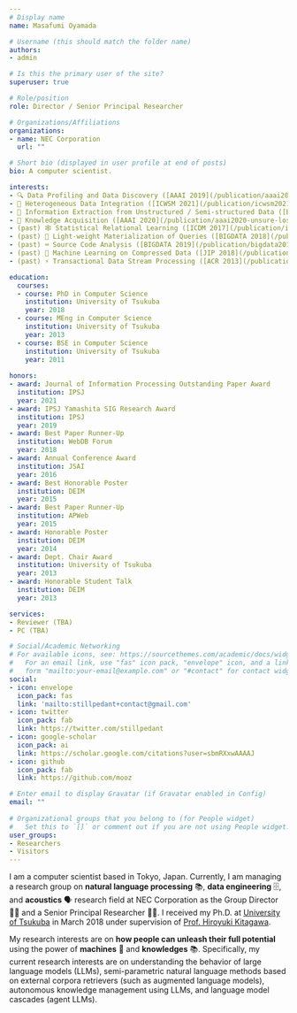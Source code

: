 ```yaml
---
# Display name
name: Masafumi Oyamada

# Username (this should match the folder name)
authors:
- admin

# Is this the primary user of the site?
superuser: true

# Role/position
role: Director / Senior Principal Researcher

# Organizations/Affiliations
organizations:
- name: NEC Corporation
  url: ""

# Short bio (displayed in user profile at end of posts)
bio: A computer scientist.

interests:
- 🔍 Data Profiling and Data Discovery ([AAAI 2019](/publication/aaai2019-meimei), [ICDE 2021](/publication/icde2021-pexeso), [SIGIR 2022](/publication/dblp-conferencessigirym-22), [VLDB 2023](/publication/vldb23-deepjoin))
- 💽 Heterogeneous Data Integration ([ICWSM 2021](/publication/icwsm2021-uil), [SFDI 2021](/publication/sfdi2021-entity-matching-string-transformation), [PAKDD 2023](/publication/pakdd2023-qamatcher/), [eCom 2023](/publication/ecom2023-atp/))
- 📰 Information Extraction from Unstructured / Semi-structured Data ([BIGDATA 2019](/publication/bigdata2019-script-analysis), [EMNLP 2021](/publication/emnlp2021-taxonomy-enrichment))
- 🧠 Knowledge Acquisition ([AAAI 2020](/publication/aaai2020-unsure-loss), [PAKDD 2021](/publication/pakdd2021-prototype))
- (past) 🕸 Statistical Relational Learning ([ICDM 2017](/publication/icdm2017-relational-mixture-of-experts), [PAKDD 2017](/publication/pakdd2017-topic-bi-clustering))
- (past) 💽 Light-weight Materialization of Queries ([BIGDATA 2018](/publication/bigdata2018-apa-tree))
- (past) ⌨ Source Code Analysis ([BIGDATA 2019](/publication/bigdata2019-script-analysis))
- (past) 🤖 Machine Learning on Compressed Data ([JIP 2018](/publication/jip2018-compressed-machine-learning), [APWEB 2014](/publication/apweb2014-moarle))
- (past) ⚡ Transactional Data Stream Processing ([ACR 2013](/publication/acr2013-transactional-stream), [SAC 2013](/publication/sac2013-transactional-stream))

education:
  courses:
  - course: PhD in Computer Science
    institution: University of Tsukuba
    year: 2018
  - course: MEng in Computer Science
    institution: University of Tsukuba
    year: 2013
  - course: BSE in Computer Science
    institution: University of Tsukuba
    year: 2011
  
honors:
- award: Journal of Information Processing Outstanding Paper Award
  institution: IPSJ
  year: 2021
- award: IPSJ Yamashita SIG Research Award
  institution: IPSJ
  year: 2019
- award: Best Paper Runner-Up
  institution: WebDB Forum
  year: 2018
- award: Annual Conference Award 
  institution: JSAI
  year: 2016
- award: Best Honorable Poster 
  institution: DEIM
  year: 2015
- award: Best Paper Runner-Up
  institution: APWeb
  year: 2015
- award: Honorable Poster 
  institution: DEIM
  year: 2014
- award: Dept. Chair Award
  institution: University of Tsukuba
  year: 2013
- award: Honorable Student Talk 
  institution: DEIM
  year: 2013

services:
- Reviewer (TBA)
- PC (TBA)

# Social/Academic Networking
# For available icons, see: https://sourcethemes.com/academic/docs/widgets/#icons
#   For an email link, use "fas" icon pack, "envelope" icon, and a link in the
#   form "mailto:your-email@example.com" or "#contact" for contact widget.
social:
- icon: envelope
  icon_pack: fas
  link: 'mailto:stillpedant+contact@gmail.com'
- icon: twitter
  icon_pack: fab
  link: https://twitter.com/stillpedant
- icon: google-scholar
  icon_pack: ai
  link: https://scholar.google.com/citations?user=sbmRXxwAAAAJ
- icon: github
  icon_pack: fab
  link: https://github.com/mooz

# Enter email to display Gravatar (if Gravatar enabled in Config)
email: ""
  
# Organizational groups that you belong to (for People widget)
#   Set this to `[]` or comment out if you are not using People widget.  
user_groups:
- Researchers
- Visitors
---
```


I am a computer scientist based in Tokyo, Japan. Currently, I am managing a
research group on **natural language processing** 📚, **data engineering** 🗄️,
and **acoustics** 🗣️ research field at NEC Corporation as the Group Director 🧑‍💼
and a Senior Principal Researcher 🧑‍🔬. I received my Ph.D. at [University of
Tsukuba](https://www.tsukuba.ac.jp/en/) in March 2018 under supervision of
[Prof. Hiroyuki Kitagawa](http://www.kde.cs.tsukuba.ac.jp/~kitagawa/index.html).

My research interests are on **how people can unleash their full potential**
using the power of **machines** 🤖 and **knowledges** 📚. Specifically, my
current research interests are on understanding the behavior of large language
models (LLMs), semi-parametric natural language methods based on external
corpora retrievers (such as augmented language models), autonomous knowledge
management using LLMs, and language model cascades (agent LLMs).
